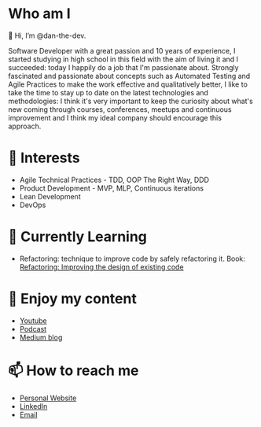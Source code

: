 # Who am I
👋 Hi, I’m @dan-the-dev. 

Software Developer with a great passion and 10 years of experience, 
I started studying in high school in this field with the aim of living it and I succeeded: today I happily do a job that I'm passionate about.
Strongly fascinated and passionate about concepts such as Automated Testing and Agile Practices to make the work effective and qualitatively better, 
I like to take the time to stay up to date on the latest technologies and methodologies: I think it's very important to keep the curiosity about what's new coming through courses, conferences, meetups and continuous improvement and I think my ideal company should encourage this approach. 

# 👀 Interests
- Agile Technical Practices - TDD, OOP The Right Way, DDD
- Product Development - MVP, MLP, Continuous iterations
- Lean Development
- DevOps

# 🌱 Currently Learning
- Refactoring: technique to improve code by safely refactoring it. Book: [Refactoring: Improving the design of existing code](https://amzn.to/2XnT0oa)

# 💞️ Enjoy my content

- [Youtube](https://www.youtube.com/channel/UCow5aybmZhzR7HbPf8JmcmA)
- [Podcast](https://open.spotify.com/show/2ivOpZJj1py7bcGpiCfeHp)
- [Medium blog](https://medium.com/@dan-the-dev)

# 📫 How to reach me

- [Personal Website](https://danthedev.carrd.co/)
- [LinkedIn](https://www.linkedin.com/in/daniele-scillia/)
- [Email](mailto:daniele.scillia@gmail.com)

<!---
dan-the-dev/dan-the-dev is a ✨ special ✨ repository because its `README.md` (this file) appears on your GitHub profile.
You can click the Preview link to take a look at your changes.
--->
